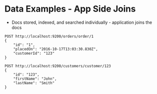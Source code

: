 # Data Examples - App Side Joins #

* Docs stored, indexed, and searched individually - application joins the docs
```
POST http://localhost:9200/orders/order/1
{
	"id": "1",
	"placedOn": "2016-10-17T13:03:30.830Z",
	"customerId": "123"
}
```
```
POST http://localhost:9200/customers/customer/123
{
	"id": "123",
	"firstName": "John",
	"lastName": "Smith"
}
```